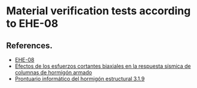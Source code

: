 # Material verification tests according to EHE-08


## References.
- [EHE-08](https://www.mitma.gob.es/organos-colegiados/mas-organos-colegiados/comision-permanente-del-hormigon/cph/instrucciones/ehe-08-version-en-ingles)
- [Efectos de los esfuerzos cortantes biaxiales en la respuesta sísmica de columnas de hormigón armado](https://www.tesisenred.net/handle/10803/123714#page=1)
- [Prontuario informático del hormigón estructural 3.1.9](https://www.ieca.es/producto/prontuario-informatico-del-hormigon-estructural-3-1-9/)
